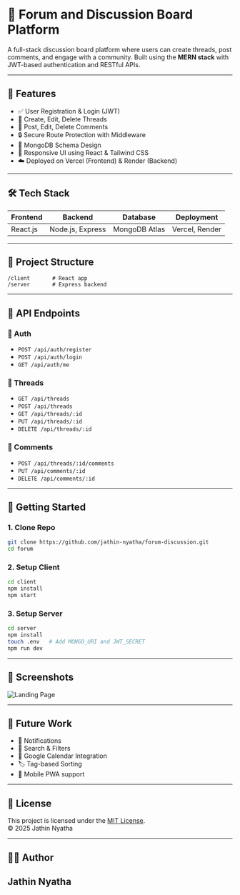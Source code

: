 # 🧵 Forum and Discussion Board Platform

A full-stack discussion board platform where users can create threads, post comments, and engage with a community. Built using the **MERN stack** with JWT-based authentication and RESTful APIs.

---

## 🚀 Features

- ✅ User Registration & Login (JWT)
- 🧵 Create, Edit, Delete Threads
- 💬 Post, Edit, Delete Comments
- 🔒 Secure Route Protection with Middleware
- 🧠 MongoDB Schema Design
- 📱 Responsive UI using React & Tailwind CSS
- ☁️ Deployed on Vercel (Frontend) & Render (Backend)

---

## 🛠️ Tech Stack

| Frontend | Backend          | Database      | Deployment     |
| -------- | ---------------- | ------------- | -------------- |
| React.js | Node.js, Express | MongoDB Atlas | Vercel, Render |

---

## 📁 Project Structure

```
/client       # React app
/server       # Express backend
```

---

## 🧪 API Endpoints

### 👤 Auth

- `POST /api/auth/register`
- `POST /api/auth/login`
- `GET /api/auth/me`

### 🧵 Threads

- `GET /api/threads`
- `POST /api/threads`
- `GET /api/threads/:id`
- `PUT /api/threads/:id`
- `DELETE /api/threads/:id`

### 💬 Comments

- `POST /api/threads/:id/comments`
- `PUT /api/comments/:id`
- `DELETE /api/comments/:id`

---

## 🚦 Getting Started

### 1. Clone Repo

```bash
git clone https://github.com/jathin-nyatha/forum-discussion.git
cd forum
```

### 2. Setup Client

```bash
cd client
npm install
npm start
```

### 3. Setup Server

```bash
cd server
npm install
touch .env   # Add MONGO_URI and JWT_SECRET
npm run dev
```

---

## 📸 Screenshots

![Landing Page](client/public/Landing.png)

---

## 📌 Future Work

- 🔔 Notifications
- 🔎 Search & Filters
- 📅 Google Calendar Integration
- 🏷️ Tag-based Sorting
- 📱 Mobile PWA support

---

## 📜 License

This project is licensed under the [MIT License](./LICENSE).  
© 2025 Jathin Nyatha

---

## 🙋‍♂️ Author

## **Jathin Nyatha**
